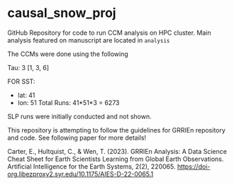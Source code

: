 # causal_snow_proj

GitHub Repository for code to run CCM analysis on HPC cluster.
Main analysis featured on manuscript are located in `analysis`

The CCMs were done using the following

Tau: 3 [1, 3, 6]

FOR SST:
- lat: 41
- lon: 51
Total Runs: 41\*51\*3 = 6273 


SLP runs were initially conducted and not shown.

This repository is attempting to follow the guidelines for GRRIEn repository and code.
See following paper for more details!

Carter, E., Hultquist, C., & Wen, T. (2023). GRRIEn Analysis: A Data Science Cheat Sheet for Earth Scientists Learning from Global Earth Observations. Artificial Intelligence for the Earth Systems, 2(2), 220065. https://doi-org.libezproxy2.syr.edu/10.1175/AIES-D-22-0065.1
